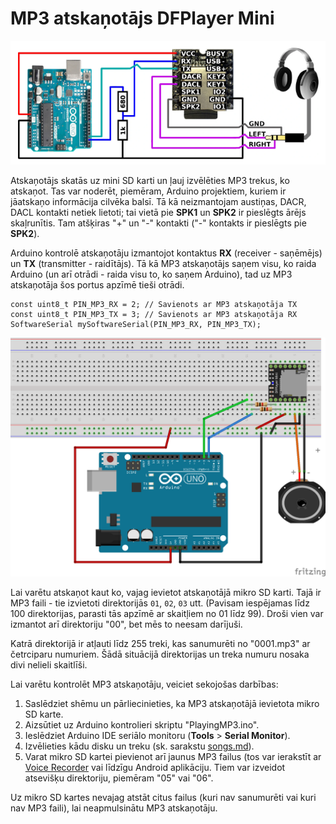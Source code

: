 # MP3 atskaņotājs DFPlayer Mini

![](DFPlayerMini.png)

Atskaņotājs skatās uz mini SD karti un ļauj izvēlēties MP3 trekus, 
ko atskaņot. Tas var noderēt, piemēram, Arduino projektiem, kuriem ir jāatskaņo 
informācija cilvēka balsī. Tā kā neizmantojam austiņas, DACR, DACL kontakti 
netiek lietoti; tai vietā pie **SPK1** un **SPK2** ir pieslēgts ārējs
skaļrunītis. Tam atšķiras "+" un "-" kontakti ("-" kontakts ir 
pieslēgts pie **SPK2**). 


Arduino kontrolē atskaņotāju izmantojot kontaktus **RX** (receiver - saņēmējs)
un **TX** (transmitter - raidītājs). 
Tā kā MP3 atskaņotājs saņem visu, ko raida Arduino (un arī otrādi - raida 
visu to, ko saņem Arduino), tad uz MP3 atskaņotāja šos portus apzīmē tieši 
otrādi.

```
const uint8_t PIN_MP3_RX = 2; // Savienots ar MP3 atskaņotāja TX
const uint8_t PIN_MP3_TX = 3; // Savienots ar MP3 atskaņotāja RX
SoftwareSerial mySoftwareSerial(PIN_MP3_RX, PIN_MP3_TX); 
```

![](PlayingMP3_bb.png)

Lai varētu atskaņot kaut ko, vajag ievietot atskaņotājā mikro SD karti. 
Tajā ir MP3 faili - tie izvietoti direktorijās `01`, `02`, `03` utt. 
(Pavisam iespējamas līdz 100 direktorijas, parasti tās apzīmē 
ar skaitļiem no 01 līdz 99). Droši vien var izmantot arī direktoriju "00", 
bet mēs to neesam darījuši. 

Katrā direktorijā ir atļauti līdz 255 treki, kas sanumurēti no "0001.mp3"
ar četrciparu numuriem. Šādā situācijā direktorijas un treka numuru 
nosaka divi nelieli skaitlīši. 

Lai varētu kontrolēt MP3 atskaņotāju, veiciet sekojošas darbības: 

1. Saslēdziet shēmu un pārliecinieties, ka MP3 atskaņotājā ievietota mikro SD karte. 
2. Aizsūtiet uz Arduino kontrolieri skriptu "PlayingMP3.ino". 
3. Ieslēdziet Arduino IDE seriālo monitoru (**Tools** > **Serial Monitor**).
4. Izvēlieties kādu disku un treku (sk. sarakstu [songs.md](songs.md)).
5. Varat mikro SD kartei pievienot arī jaunus MP3 failus (tos var ierakstīt
   ar [Voice Recorder](https://play.google.com/store/apps/details?id=com.media.bestrecorder.audiorecorder) vai līdzīgu Android aplikāciju. Tiem var izveidot 
   atsevišķu direktoriju, piemēram "05" vai "06". 

Uz mikro SD kartes nevajag atstāt citus failus (kuri nav sanumurēti 
vai kuri nav MP3 faili), lai neapmulsinātu MP3 atskaņotāju.

